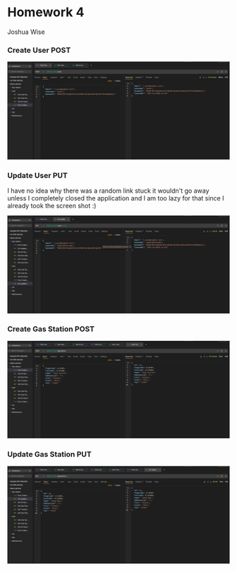 # Homework  4

Joshua Wise

### Create User POST

![Create User](./userCreate.png)

### Update User PUT

I have no idea why there was a random link stuck it wouldn't go away unless I completely closed the application and I am too lazy for that since I already took the screen shot :)

![Update User](./userUpdate.png)

### Create Gas Station POST

![Create Gas Station](./gasStationCreate.png)

### Update Gas Station PUT

![Update Gas Station](./gasStationUpdate.png)
